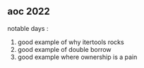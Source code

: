 aoc 2022
--------

notable days :

1) good example of why itertools rocks
5) good example of double borrow
7) good example where ownership is a pain
